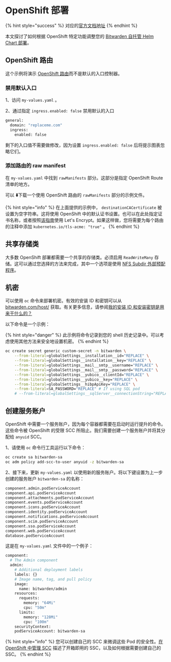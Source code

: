 # OpenShift 部署

{% hint style="success" %}
对应的[官方文档地址](https://bitwarden.com/help/openshift-deployment/)
{% endhint %}

本文探讨了如何根据 OpenShift 特定功能调整您的 [Bitwarden 自托管 Helm Chart 部署](self-host-with-helm.md)。

## OpenShift 路由 <a href="#openshift-routes" id="openshift-routes"></a>

这个示例将演示 [OpenShift 路由](https://docs.openshift.com/container-platform/3.11/architecture/networking/routes.html#overview)而不是默认的入口控制器。

### 禁用默认入口 <a href="#disable-default-ingress" id="disable-default-ingress"></a>

1、访问 `my-values.yaml` 。

2、通过指定 `ingress.enabled: false` 禁用默认的入口

```bash
general:
  domain: "replaceme.com"
  ingress:
    enabled: false
```

剩下的入口值不需要做修改，因为设置 `ingress.enabled: false` 后将提示图表忽略它们。

### 添加路由的 raw manifest <a href="#add-raw-manifest-for-routes" id="add-raw-manifest-for-routes"></a>

在 `my-values.yaml` 中找到 `rawManifests` 部分。这部分是指定 OpenShift Route 清单的地方。

可以 **⬇️**下载一个使用 OpenShift 路由的 `rawManifests` 部分的示例文件。

{% hint style="info" %}
在上面提供的示例中， `destinationCACertificate` 被设置为空字符串。这将使用 OpenShift 中的默认证书设置。也可以在此处指定证书名称，或者按照[该指南](https://developer.ibm.com/tutorials/secure-red-hat-openshift-routes-with-lets-encrypt/)使用 Let's Encrypt。如果这样做，您将需要为每个路由的注释中添加 `kubernetes.io/tls-acme: "true"` 。
{% endhint %}

## 共享存储类 <a href="#shared-storage-class" id="shared-storage-class"></a>

大多数 OpenShift 部署都需要一个共享的存储类。必须启用 `ReadWriteMany` 存储。这可以通过您选择的方法来完成，其中一个选项是使用 [NFS Subdir 外部预配程序](https://github.com/kubernetes-sigs/nfs-subdir-external-provisioner/blob/master/charts/nfs-subdir-external-provisioner/README.md)。

## 机密 <a href="#secrets" id="secrets"></a>

可以使用 `oc` 命令来部署机密。有效的安装 ID 和密钥可以从 [bitwarden.com/host/](https://bitwarden.com/host/) 获取。有关更多信息，请参阅[我的安装 ID 和安装密钥是用来干什么的？](../../hosting-faqs.md#q-what-are-my-installation-id-and-installation-key-used-for)

以下命令是一个示例：

{% hint style="danger" %}
此示例将命令记录到您的 shell 历史记录中。可以考虑使用其他方法来安全地设置机密。
{% endhint %}

```bash
oc create secret generic custom-secret -n bitwarden \
    --from-literal=globalSettings__installation__id="REPLACE" \
    --from-literal=globalSettings__installation__key="REPLACE" \
    --from-literal=globalSettings__mail__smtp__username="REPLACE" \
    --from-literal=globalSettings__mail__smtp__password="REPLACE" \
    --from-literal=globalSettings__yubico__clientId="REPLACE" \
    --from-literal=globalSettings__yubico__key="REPLACE" \
    --from-literal=globalSettings__hibpApiKey="REPLACE" \
    --from-literal=SA_PASSWORD="REPLACE" # If using SQL pod 
    # --from-literal=globalSettings__sqlServer__connectionString="REPLACE" # If using your own SQL server
```

## 创建服务账户 <a href="#create-a-service-account" id="create-a-service-account"></a>

OpenShift 中需要一个服务账户，因为每个容器都需要在启动时运行提升的命令。这些命令被 OpenShift 的受限 SCC 所阻止。我们需要创建一个服务账户并将其分配给 `anyuid` SCC。

1、请使用 `oc` 命令行工具运行以下命令：

```bash
oc create sa bitwarden-sa
oc adm policy add-scc-to-user anyuid -z bitwarden-sa
```

2、接下来，更新 `my-values.yaml` 以使用新的服务账户。将以下键设置为上一步创建的服务账户 `bitwarden-sa` 的名称：

```bash
component.admin.podServiceAccount
component.api.podServiceAccount
component.attachments.podServiceAccount
component.events.podServiceAccount
component.icons.podServiceAccount
component.identity.podServiceAccount
component.notifications.podServiceAccount
component.scim.podServiceAccount
component.sso.podServiceAccount
component.web.podServiceAccount
database.podServiceAccount
```

这是在 `my-values.yaml` 文件中的一个例子：

```bash
component:
  # The Admin component
  admin:
    # Additional deployment labels
    labels: {}
    # Image name, tag, and pull policy
    image:
      name: bitwarden/admin
    resources:
      requests:
        memory: "64Mi"
        cpu: "50m"
      limits:
        memory: "128Mi"
        cpu: "100m"
    securityContext:
    podServiceAccount: bitwarden-sa
```

{% hint style="info" %}
您可以创建自己的 SCC 来微调这些 Pod 的安全性。[在 OpenShift 中管理 SCC](https://cloud.redhat.com/blog/managing-sccs-in-openshift) 描述了开箱即用的 SSC，以及如何根据需要创建自己的 SSC。
{% endhint %}
